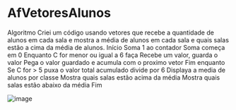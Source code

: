 # AfVetoresAlunos
Algoritmo
Criei um código usando vetores que recebe a quantidade de alunos em cada sala e mostra a média de alunos em cada sala e quais salas estão a cima da média de alunos.
Início
Soma 1 ao contador
Soma começa em 0
Enquanto
C for menor ou igual a 6
faça
Recebe um valor, guarda o valor
Pega o valor guardado e acumula com o proximo vetor
Fim enquanto
Se C for > 5
puxa o valor total acumulado divide por 6
Displaya a media de alunos por classe
Mostra quais salas estão acima da média
Mostra quais salas estão abaixo da média
Fim

![image](https://user-images.githubusercontent.com/103973445/173458419-d47105f5-f076-4b30-afef-1924d6df38fc.png)

